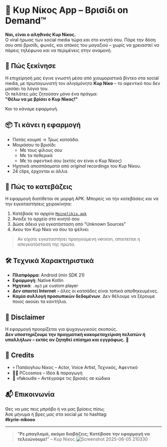 # 📱 Κυρ Νίκος App – Βρισίδι on Demand™

**Ναι, είναι ο *αληθινός* Κυρ Νίκος.**  
Ο viral ήρωας των social media τώρα και στο κινητό σου. Πάρε την δόση σου από βρισίδι, φωνές, και ατάκες του μαγαζιού – χωρίς να χρειαστεί να πάρεις τηλέφωνο και να περιμένεις στην αναμονή.

## 🎥 Πώς ξεκίνησε

Η επιχείρησή μας έγινε γνωστή μέσα από χιουμοριστικά βίντεο στα social media, με πρωταγωνιστή τον αλησμόνητο **Κυρ Νίκο** – το αφεντικό που δεν μασάει τα λόγια του.  
Οι πελάτες μάς ζητούσαν μόνο ένα πράγμα:  
**"Θέλω να με βρίσει ο Κυρ Νίκος!"**

Και το κάναμε εφαρμογή.

## 📦 Τι κάνει η εφαρμογή

- Πατάς κουμπί → Τρως κατσάδα.
- Μοιράσου το βρισίδι:  
  - Με τους φίλους σου  
  - Με τα πεθερικά  
  - Με το αφεντικό σου (εκτός αν είναι ο Κυρ Νίκος)
- Ηχητικά αποσπάσματα από *original* recordings του Κυρ Νίκου.
- 24 clips, έρχονται κι άλλα.

## 📲 Πώς το κατεβάζεις

Η εφαρμογή διατίθεται σε μορφή APK. Μπορείς να την κατεβάσεις και να την εγκαταστήσεις χειροκίνητα:

1. Κατέβασε το αρχείο [`Mpinelikia.apk`](https://github.com/vfakoudis/Mpinelikia/releases/download/v1.0/Mpinelikia.apk)
2. Άνοιξε το αρχείο στο κινητό σου
3. Δώσε άδεια για εγκατάσταση από "Unknown Sources"
4. Άκου τον Κυρ Νίκο να σου τα ψέλνει
> Αν είχατε εγκαταστήσει προηγούμενη version, απαιτείται η απεγκατάστασή της πρώτα.

## 🛠 Τεχνικά Χαρακτηριστικά

- **Πλατφόρμα**: Android (min SDK 21)
- **Εφαρμογή**: Native Kotlin
- **Ηχητικά**: `.mp3` με custom player
- **Δεν απαιτεί Internet** – όλες οι κατσάδες είναι τοπικά αποθηκευμένες.
- **Καμία συλλογή προσωπικών δεδομένων**. Δεν θέλουμε να ξέρουμε ποιος ακούει τα καντήλια.

## 🙈 Disclaimer

Η εφαρμογή προορίζεται για ψυχαγωγικούς σκοπούς.  
**Δεν υποστηρίζουμε την πραγματική κακομεταχείριση πελατών ή υπαλλήλων – εκτός αν ζητηθεί επίσημα και εγγράφως.** 🤪

## 👏 Credits

- 💀 Παπάογλου Νίκος – Actor, Voice Artist, Τεχνικός, Αφεντικό
- 🧑‍💻 PCcosmos – Ιδέα & παραγωγή
- 🧟 vfakoudis – Αντέγραψε τις βρισιές σε κώδικα

## 📬 Επικοινωνία

Θες να μας πεις μπράβο ή να μας βρίσεις πίσω;  
Άσε μήνυμα ή βρες μας στα social με το hashtag:  
**#kyrie-nikooo**

---

> "**Ρε μπαγλαμά, ακόμα διαβάζεις; Κατέβασε την εφαρμογή να τελειώνουμε!**" – Κυρ Νίκος
![Screenshot 2025-06-05 210330](https://github.com/user-attachments/assets/09f048af-eafd-4a5d-8eda-54e63f8b1fb9)

